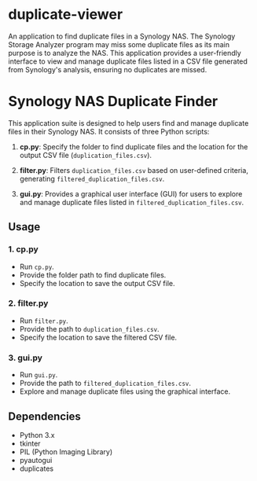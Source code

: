 # duplicate-viewer
An application to find duplicate files in a Synology NAS. The Synology Storage Analyzer program may miss some duplicate files as its main purpose is to analyze the NAS. This application provides a user-friendly interface to view and manage duplicate files listed in a CSV file generated from Synology's analysis, ensuring no duplicates are missed.
# Synology NAS Duplicate Finder

This application suite is designed to help users find and manage duplicate files in their Synology NAS. It consists of three Python scripts:

1. **cp.py**: Specify the folder to find duplicate files and the location for the output CSV file (`duplication_files.csv`).

2. **filter.py**: Filters `duplication_files.csv` based on user-defined criteria, generating `filtered_duplication_files.csv`.

3. **gui.py**: Provides a graphical user interface (GUI) for users to explore and manage duplicate files listed in `filtered_duplication_files.csv`.

## Usage

### 1. cp.py
- Run `cp.py`.
- Provide the folder path to find duplicate files.
- Specify the location to save the output CSV file.

### 2. filter.py
- Run `filter.py`.
- Provide the path to `duplication_files.csv`.
- Specify the location to save the filtered CSV file.

### 3. gui.py
- Run `gui.py`.
- Provide the path to `filtered_duplication_files.csv`.
- Explore and manage duplicate files using the graphical interface.

## Dependencies
- Python 3.x
- tkinter
- PIL (Python Imaging Library)
- pyautogui
- duplicates
